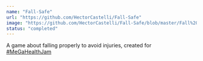 ```yaml
---
name: "Fall-Safe"
url: "https://github.com/HectorCastelli/Fall-Safe"
image: "https://github.com/HectorCastelli/Fall-Safe/blob/master/Fall%20Safe/Assets/ArtAssets/UI/logo1.png?raw=true"
status: "completed"
---
```

A game about falling properly to avoid injuries, created for [#MeGaHealthJam](https://www.facebook.com/MeGaHealthJam/)
